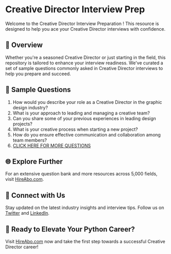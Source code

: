 # Creative Director Interview Prep

Welcome to the Creative Director Interview Preparation ! This resource is designed to help you ace your Creative Director interviews with confidence.

## 🚀 Overview

Whether you're a seasoned Creative Director or just starting in the field, this repository is tailored to enhance your interview readiness. We've curated a set of sample questions commonly asked in Creative Director interviews to help you prepare and succeed.

## 📝 Sample Questions

1. How would you describe your role as a Creative Director in the graphic design industry?
2. What is your approach to leading and managing a creative team?
3. Can you share some of your previous experiences in leading design projects?
4. What is your creative process when starting a new project?
5. How do you ensure effective communication and collaboration among team members?
6. [CLICK HERE FOR MORE QUESTIONS](https://hireabo.com/job/6_0_10/Creative%20Director)

## 🌐 Explore Further

For an extensive question bank and more resources across 5,000 fields, visit [HireAbo.com](https://www.hireabo.com).

## 📱 Connect with Us

Stay updated on the latest industry insights and interview tips. Follow us on [Twitter](https://twitter.com/hireabo) and [LinkedIn](https://www.linkedin.com/in/hire-abo-3609972a8/).

## 🚀 Ready to Elevate Your Python Career?

Visit [HireAbo.com](https://www.hireabo.com) now and take the first step towards a successful Creative Director career!